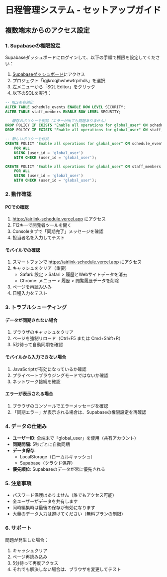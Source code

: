 # 日程管理システム - セットアップガイド

## 複数端末からのアクセス設定

### 1. Supabaseの権限設定

Supabaseダッシュボードにログインして、以下の手順で権限を設定してください：

1. [Supabaseダッシュボード](https://app.supabase.com)にアクセス
2. プロジェクト「igjkroqjhwhewtrprhds」を選択
3. 左メニューから「SQL Editor」をクリック
4. 以下のSQLを実行：

```sql
-- RLSを有効化
ALTER TABLE schedule_events ENABLE ROW LEVEL SECURITY;
ALTER TABLE staff_members ENABLE ROW LEVEL SECURITY;

-- 既存のポリシーを削除（エラーが出ても問題ありません）
DROP POLICY IF EXISTS "Enable all operations for global_user" ON schedule_events;
DROP POLICY IF EXISTS "Enable all operations for global_user" ON staff_members;

-- 新しいポリシーを作成
CREATE POLICY "Enable all operations for global_user" ON schedule_events
    FOR ALL
    USING (user_id = 'global_user')
    WITH CHECK (user_id = 'global_user');

CREATE POLICY "Enable all operations for global_user" ON staff_members
    FOR ALL
    USING (user_id = 'global_user')
    WITH CHECK (user_id = 'global_user');
```

### 2. 動作確認

#### PCでの確認
1. https://airlink-schedule.vercel.app にアクセス
2. F12キーで開発者ツールを開く
3. Consoleタブで「同期完了」メッセージを確認
4. 担当者名を入力してテスト

#### モバイルでの確認
1. スマートフォンで https://airlink-schedule.vercel.app にアクセス
2. キャッシュをクリア（重要）
   - Safari: 設定 > Safari > 履歴とWebサイトデータを消去
   - Chrome: メニュー > 履歴 > 閲覧履歴データを削除
3. ページを再読み込み
4. 日程入力をテスト

### 3. トラブルシューティング

#### データが同期されない場合
1. ブラウザのキャッシュをクリア
2. ページを強制リロード（Ctrl+F5 または Cmd+Shift+R）
3. 5秒待って自動同期を確認

#### モバイルから入力できない場合
1. JavaScriptが有効になっているか確認
2. プライベートブラウジングモードではないか確認
3. ネットワーク接続を確認

#### エラーが表示される場合
1. ブラウザのコンソールでエラーメッセージを確認
2. 「同期エラー」が表示される場合は、Supabaseの権限設定を再確認

### 4. データの仕組み

- **ユーザーID**: 全端末で「global_user」を使用（共有アカウント）
- **同期間隔**: 5秒ごとに自動同期
- **データ保存**:
  - LocalStorage（ローカルキャッシュ）
  - Supabase（クラウド保存）
- **優先順位**: Supabaseのデータが常に優先される

### 5. 注意事項

- パスワード保護はありません（誰でもアクセス可能）
- 全ユーザーがデータを共有します
- 同時編集時は最後の保存が有効になります
- 大量のデータ入力は避けてください（無料プランの制限）

### 6. サポート

問題が発生した場合：
1. キャッシュクリア
2. ページ再読み込み
3. 5分待って再度アクセス
4. それでも解決しない場合は、ブラウザを変更してテスト